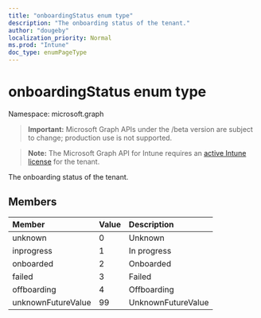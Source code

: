 ```yaml
---
title: "onboardingStatus enum type"
description: "The onboarding status of the tenant."
author: "dougeby"
localization_priority: Normal
ms.prod: "Intune"
doc_type: enumPageType
---
```


# onboardingStatus enum type

Namespace: microsoft.graph

> **Important:** Microsoft Graph APIs under the /beta version are subject to change; production use is not supported.

> **Note:** The Microsoft Graph API for Intune requires an [active Intune license](https://go.microsoft.com/fwlink/?linkid=839381) for the tenant.

The onboarding status of the tenant.

## Members
|Member|Value|Description|
|:---|:---|:---|
|unknown|0|Unknown|
|inprogress|1|In progress|
|onboarded|2|Onboarded|
|failed|3|Failed|
|offboarding|4|Offboarding|
|unknownFutureValue|99|UnknownFutureValue|





